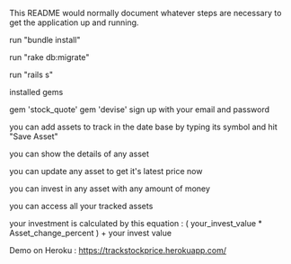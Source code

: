 This README would normally document whatever steps are necessary to get the application up and running.

run "bundle install"

run "rake db:migrate"

run "rails s"

installed gems

gem 'stock_quote'
gem 'devise'
sign up with your email and password

you can add assets to track in the date base by typing its symbol and hit "Save Asset"

you can show the details of any asset

you can update any asset to get it's latest price now

you can invest in any asset with any amount of money

you can access all your tracked assets

your investment is calculated by this equation :
( your_invest_value * Asset_change_percent ) + your invest value

Demo on Heroku : https://trackstockprice.herokuapp.com/